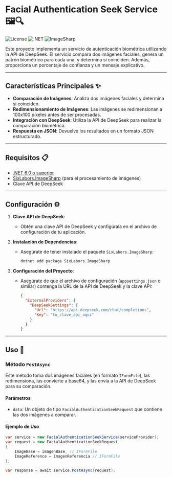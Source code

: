 # Facial Authentication Seek Service 🖼️🔍

![License](https://img.shields.io/badge/License-MIT-blue.svg)
![.NET](https://img.shields.io/badge/.NET-6.0-purple.svg)
![ImageSharp](https://img.shields.io/badge/ImageSharp-2.1.3-green.svg)

Este proyecto implementa un servicio de autenticación biométrica utilizando la API de DeepSeek. El servicio compara dos imágenes faciales, genera un patrón biométrico para cada una, y determina si coinciden. Además, proporciona un porcentaje de confianza y un mensaje explicativo.

---

## Características Principales ✨

- **Comparación de Imágenes**: Analiza dos imágenes faciales y determina si coinciden.
- **Redimensionamiento de Imágenes**: Las imágenes se redimensionan a 100x100 píxeles antes de ser procesadas.
- **Integración con DeepSeek**: Utiliza la API de DeepSeek para realizar la comparación biométrica.
- **Respuesta en JSON**: Devuelve los resultados en un formato JSON estructurado.

---

## Requisitos 📋

- [.NET 6.0 o superior](https://dotnet.microsoft.com/download)
- [SixLabors.ImageSharp](https://www.nuget.org/packages/SixLabors.ImageSharp/) (para el procesamiento de imágenes)
- Clave API de DeepSeek

---

## Configuración ⚙️

1. **Clave API de DeepSeek**:
   - Obtén una clave API de DeepSeek y configúrala en el archivo de configuración de tu aplicación.

2. **Instalación de Dependencias**:
   - Asegúrate de tener instalado el paquete `SixLabors.ImageSharp`:
     ```bash
     dotnet add package SixLabors.ImageSharp
     ```

3. **Configuración del Proyecto**:
   - Asegúrate de que el archivo de configuración (`appsettings.json` o similar) contenga la URL de la API de DeepSeek y la clave API:
     ```json
     {
       "ExternalProviders": {
         "DeepSeekSettings": {
           "Url": "https://api.deepseek.com/chat/completions",
           "Key": "tu_clave_api_aqui"
         }
       }
     }
     ```

--- 

## Uso 🚀

### Método `PostAsync`

Este método toma dos imágenes faciales (en formato `IFormFile`), las redimensiona, las convierte a base64, y las envía a la API de DeepSeek para su comparación.

#### Parámetros

- `data`: Un objeto de tipo `FacialAuthenticationSeekRequest` que contiene las dos imágenes a comparar.

#### Ejemplo de Uso

```csharp
var service = new FacialAuthenticationSeekService(serviceProvider);
var request = new FacialAuthenticationSeekRequest
{
    ImageBase = imagenBase, // IFormFile
    ImageReference = imagenReferencia // IFormFile
};

var response = await service.PostAsync(request);